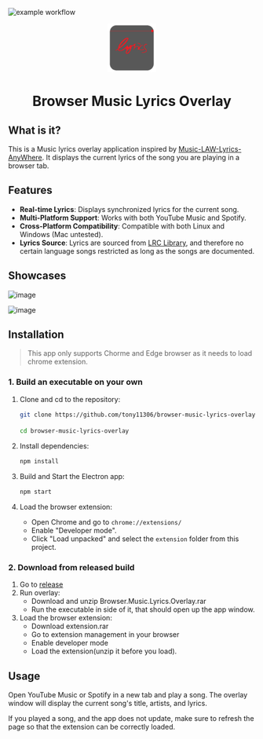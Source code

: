 <!-- BADGES/ -->

![example workflow](https://github.com/tony11306/browser-music-lyrics-overlay/actions/workflows/ci.yml/badge.svg) 

<!-- /BADGES -->
<div align="center">

<img src="icon.png" alt="Browser Music Lyrics Overlay Icon" width="100" height="100">

# Browser Music Lyrics Overlay

</div>

## What is it?

This is a Music lyrics overlay application inspired by [Music-LAW-Lyrics-AnyWhere](https://github.com/iamdevdiv/Music-LAW-Lyrics-AnyWhere). It displays the current lyrics of the song you are playing in a browser tab.

## Features

- **Real-time Lyrics**: Displays synchronized lyrics for the current song.
- **Multi-Platform Support**: Works with both YouTube Music and Spotify.
- **Cross-Platform Compatibility**: Compatible with both Linux and Windows (Mac untested).
- **Lyrics Source**: Lyrics are sourced from [LRC Library](https://lrclib.net/), and therefore no certain language songs restricted as long as the songs are documented.

## Showcases

![image](https://github.com/user-attachments/assets/a7b5ecbc-7acd-47f5-b36b-aa9768e801e9)

![image](https://github.com/user-attachments/assets/178ee441-0568-4957-a704-68c770cc41ab)


## Installation

> This app only supports Chorme and Edge browser as it needs to load chrome extension.

### 1. Build an executable on your own
1. Clone and cd to the repository:
    ```sh
    git clone https://github.com/tony11306/browser-music-lyrics-overlay.git

    cd browser-music-lyrics-overlay
    ```

2. Install dependencies:
    ```sh
    npm install
    ```

3. Build and Start the Electron app:
    ```sh
    npm start
    ```

4. Load the browser extension:
    - Open Chrome and go to `chrome://extensions/`
    - Enable "Developer mode".
    - Click "Load unpacked" and select the `extension` folder from this project.

### 2. Download from released build
1. Go to [release](https://github.com/tony11306/browser-music-lyrics-overlay/releases/tag/v1.0.0)
2. Run overlay:
    - Download and unzip Browser.Music.Lyrics.Overlay.rar
    - Run the executable in side of it, that should open up the app window.
3. Load the browser extension:
    - Download extension.rar
    - Go to extension management in your browser
    - Enable developer mode
    - Load the extension(unzip it before you load).

## Usage

Open YouTube Music or Spotify in a new tab and play a song. The overlay window will display the current song's title, artists, and lyrics.

If you played a song, and the app does not update, make sure to refresh the page so that the extension can be correctly loaded.

